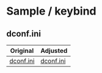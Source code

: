 

# Sample / keybind


## dconf.ini

| Original | Adjusted |
| ------- | -------- |
| [dconf.ini](https://github.com/Anduin2017/AnduinOS/blob/1.3/src/mods/35-dconf-patch/dconf.ini#L96) | [dconf.ini](https://github.com/samwhelp/anduinos-live-build-config-sample/blob/main/sample/discussions/keybind/AnduinOS-1.3/src/mods/35-dconf-patch/dconf.ini#L78) |
